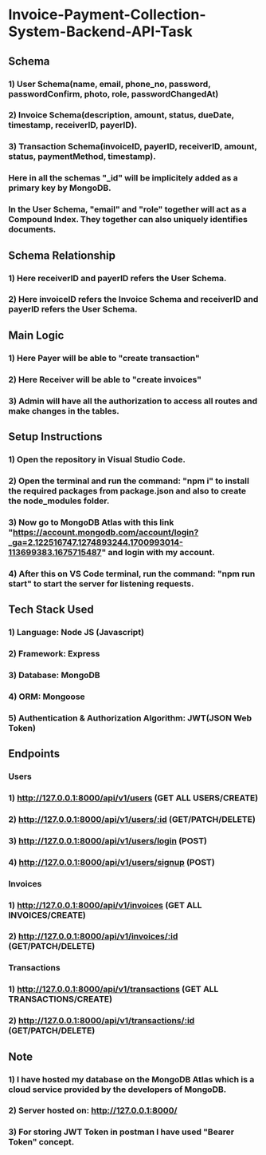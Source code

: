 # Invoice-Payment-Collection-System-Backend-API-Task

## Schema
### 1) User Schema(name, email, phone_no, password, passwordConfirm, photo, role, passwordChangedAt)
### 2) Invoice Schema(description, amount, status, dueDate, timestamp, receiverID, payerID). 
### 3) Transaction Schema(invoiceID, payerID, receiverID, amount, status, paymentMethod, timestamp). 
### Here in all the schemas "_id" will be implicitely added as a primary key by MongoDB.
### In the User Schema, "email" and "role" together will act as a Compound Index. They together can also uniquely identifies documents.

## Schema Relationship
### 1) Here receiverID and payerID refers the User Schema.
### 2) Here invoiceID refers the Invoice Schema and receiverID and payerID refers the User Schema.

## Main Logic
### 1) Here Payer will be able to "create transaction"
### 2) Here Receiver will be able to "create invoices"
### 3) Admin will have all the authorization to access all routes and make changes in the tables.
  
## Setup Instructions
### 1) Open the repository in Visual Studio Code.
### 2) Open the terminal and run the command: "npm i" to install the required packages from package.json and also to create the node_modules folder.
### 3) Now go to MongoDB Atlas with this link "https://account.mongodb.com/account/login?_ga=2.122516747.1274893244.1700993014-113699383.1675715487" and login with my account.
### 4) After this on VS Code terminal, run the command: "npm run start" to start the server for listening requests.

## Tech Stack Used
### 1) Language: Node JS (Javascript)
### 2) Framework: Express
### 3) Database: MongoDB
### 4) ORM: Mongoose
### 5) Authentication & Authorization Algorithm: JWT(JSON Web Token)

## Endpoints

### Users
### 1) http://127.0.0.1:8000/api/v1/users (GET ALL USERS/CREATE)
### 2) http://127.0.0.1:8000/api/v1/users/:id (GET/PATCH/DELETE)
### 3) http://127.0.0.1:8000/api/v1/users/login (POST)
### 4) http://127.0.0.1:8000/api/v1/users/signup (POST)

### Invoices
### 1) http://127.0.0.1:8000/api/v1/invoices (GET ALL INVOICES/CREATE)
### 2) http://127.0.0.1:8000/api/v1/invoices/:id (GET/PATCH/DELETE)

### Transactions
### 1) http://127.0.0.1:8000/api/v1/transactions (GET ALL TRANSACTIONS/CREATE)
### 2) http://127.0.0.1:8000/api/v1/transactions/:id (GET/PATCH/DELETE)
  
## Note
### 1) I have hosted my database on the MongoDB Atlas which is a cloud service provided by the developers of MongoDB.
### 2) Server hosted on: http://127.0.0.1:8000/
### 3) For storing JWT Token in postman I have used "Bearer Token" concept.

